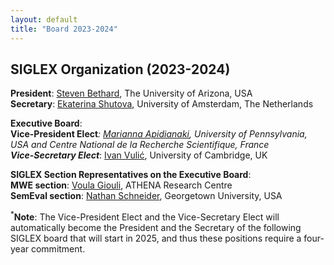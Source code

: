 ```yaml
---
layout: default
title: "Board 2023-2024"
---
```


## SIGLEX Organization (2023-2024)

**President**: [Steven Bethard](https://bethard.github.io/), The University of Arizona, USA  
**Secretary**: [Ekaterina Shutova](https://www.shutova.org/), University of Amsterdam, The Netherlands

**Executive Board**:  
**Vice-President Elect**<sup>*</sup>: [Marianna Apidianaki](https://mariannaapi.github.io/), University of Pennsylvania, USA and Centre National de la Recherche Scientifique, France  
**Vice-Secretary Elect**<sup>*</sup>: [Ivan Vulić](https://sites.google.com/site/ivanvulic/), University of Cambridge, UK

**SIGLEX Section Representatives on the Executive Board**:  
**MWE section**: [Voula Giouli](https://www.ilsp.gr/en/members/giouli-voula-2/), ATHENA Research Centre  
**SemEval section**: [Nathan Schneider](https://people.cs.georgetown.edu/nschneid/), Georgetown University, USA

<sup>*</sup>**Note**: The Vice-President Elect and the Vice-Secretary Elect will automatically become the President and the Secretary of the following SIGLEX board that will start in 2025, and thus these positions require a four-year commitment.

